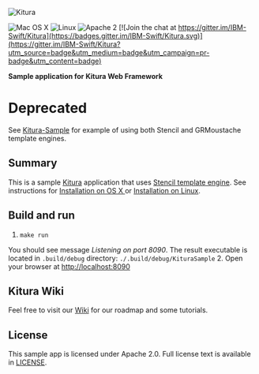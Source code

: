 ![Kitura](https://raw.githubusercontent.com/IBM-Swift/Kitura/master/Documentation/KituraLogo.png)

![Mac OS X](https://img.shields.io/badge/os-Mac%20OS%20X-green.svg?style=flat)
![Linux](https://img.shields.io/badge/os-linux-green.svg?style=flat)
![Apache 2](https://img.shields.io/badge/license-Apache2-blue.svg?style=flat)
[![Join the chat at https://gitter.im/IBM-Swift/Kitura](https://badges.gitter.im/IBM-Swift/Kitura.svg)](https://gitter.im/IBM-Swift/Kitura?utm_source=badge&utm_medium=badge&utm_campaign=pr-badge&utm_content=badge)

**Sample application for Kitura Web Framework**

# Deprecated
See [Kitura-Sample](https://github.com/IBM-Swift/Kitura-Sample) for example of using both Stencil and GRMoustache template engines.

## Summary

This is a sample [Kitura](https://github.com/IBM-Swift/Kitura) application that uses [Stencil template engine](https://github.com/kylef/Stencil).
See instructions for [Installation on OS X ](https://github.com/IBM-Swift/Kitura#installation-os-x) or [Installation on Linux](https://github.com/IBM-Swift/Kitura#installation-linux-apt-based).

## Build and run
1. `make run`

  You should see message _Listening on port 8090_. The result executable is located in `.build/debug` directory: `./.build/debug/KituraSample`
2. Open your browser at [http://localhost:8090](http://localhost:8090)

## Kitura Wiki
Feel free to visit our [Wiki](https://github.com/IBM-Swift/Kitura/wiki) for our roadmap and some tutorials.

## License

This sample app is licensed under Apache 2.0. Full license text is available in [LICENSE](LICENSE.txt).
